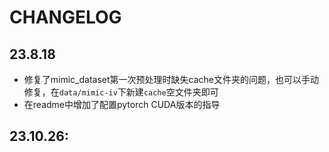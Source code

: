 # CHANGELOG

## 23.8.18

- 修复了mimic_dataset第一次预处理时缺失cache文件夹的问题，也可以手动修复，在`data/mimic-iv`下新建`cache`空文件夹即可
- 在readme中增加了配置pytorch CUDA版本的指导

## 23.10.26: 

